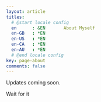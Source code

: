 ```yaml
---
layout: article
titles:
  # @start locale config
  en      : &EN       About Myself
  en-GB   : *EN
  en-US   : *EN
  en-CA   : *EN
  en-AU   : *EN
  # @end locale config
key: page-about
comments: false
---
```


Updates coming soon. 


Wait for it